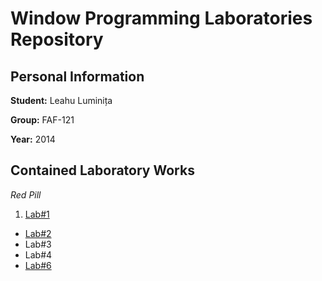# Window Programming Laboratories Repository

## Personal Information

**Student:** Leahu Luminița

**Group:** FAF-121

**Year:** 2014

## Contained Laboratory Works

_Red Pill_

1. [Lab#1](https://github.com/TUM-FAF/FAF-121-Leahu-Luminita/tree/master/WP/Lab%231)
*  [Lab#2](https://github.com/TUM-FAF/FAF-121-Leahu-Luminita/tree/master/WP/Lab%232)
*  Lab#3
*  Lab#4
*  [Lab#6](https://github.com/TUM-FAF/FAF-121-Leahu-Luminita/tree/master/WP/Lab%236)
